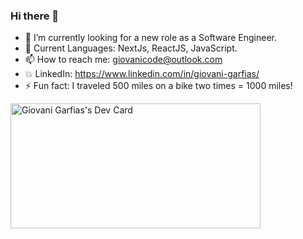### Hi there 👋

- 🌱 I’m currently looking for a new role as a Software Engineer.
- 💬 Current Languages: NextJs, ReactJS, JavaScript.
- 📫 How to reach me: giovanicode@outlook.com
- :boom: LinkedIn: https://www.linkedin.com/in/giovani-garfias/
- ⚡ Fun fact: I traveled 500 miles on a bike two times = 1000 miles!

<a href="https://app.daily.dev/Survani"><img src="https://api.daily.dev/devcards/487f257da8a7412fbedae97d7d7c491f.png?r=1rq" width="400" height="200" alt="Giovani Garfias's Dev Card"/></a>

